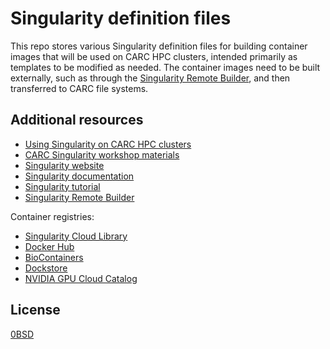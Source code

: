# Singularity definition files

This repo stores various Singularity definition files for building container images that will be used on CARC HPC clusters, intended primarily as templates to be modified as needed. The container images need to be built externally, such as through the [Singularity Remote Builder](https://cloud.sylabs.io/home), and then transferred to CARC file systems.

## Additional resources

- [Using Singularity on CARC HPC clusters](https://carc.usc.edu/user-information/user-guides/software-and-programming/singularity)
- [CARC Singularity workshop materials](https://github.com/uschpc/workshop-singularity)
- [Singularity website](https://sylabs.io/singularity/)
- [Singularity documentation](https://sylabs.io/guides/latest/user-guide/)
- [Singularity tutorial](https://sylabs.github.io/singularity101/)
- [Singularity Remote Builder](https://cloud.sylabs.io/builder)

Container registries:

- [Singularity Cloud Library](https://cloud.sylabs.io/library)
- [Docker Hub](https://hub.docker.com/)
- [BioContainers](https://biocontainers.pro)
- [Dockstore](https://dockstore.org/)
- [NVIDIA GPU Cloud Catalog](https://catalog.ngc.nvidia.com/containers)

## License

[0BSD](LICENSE)
